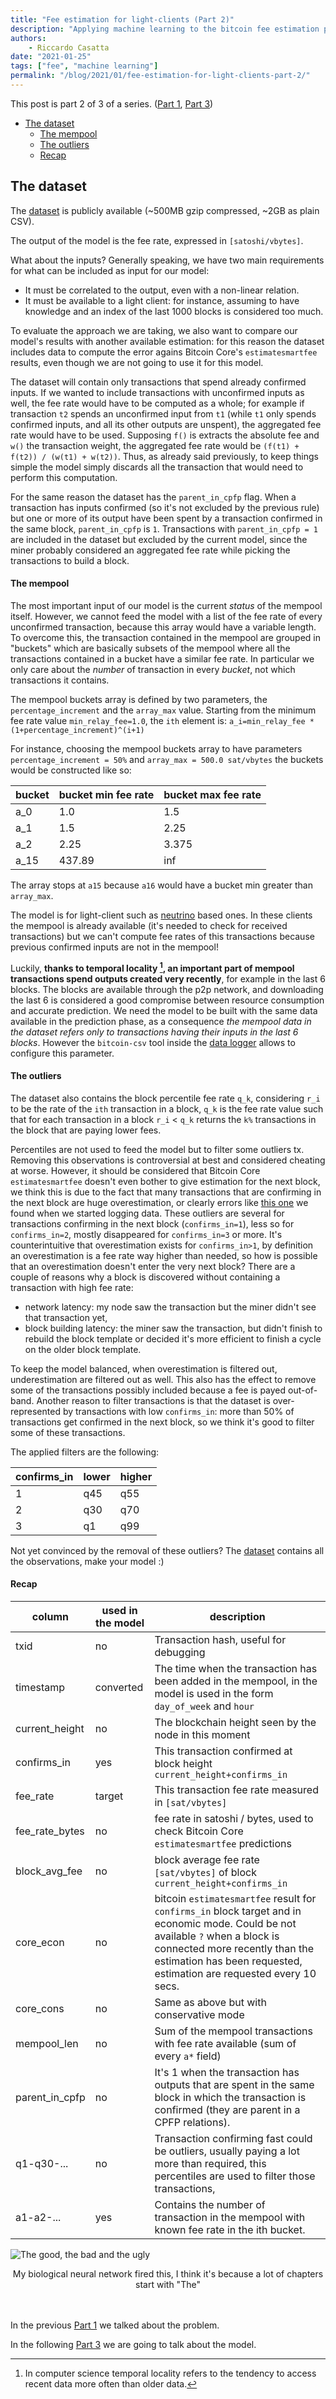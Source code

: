 ```yaml
---
title: "Fee estimation for light-clients (Part 2)"
description: "Applying machine learning to the bitcoin fee estimation problem"
authors:
    - Riccardo Casatta
date: "2021-01-25"
tags: ["fee", "machine learning"]
permalink: "/blog/2021/01/fee-estimation-for-light-clients-part-2/"
---
```


This post is part 2 of 3 of a series. ([Part 1], [Part 3])

- [The dataset](#the-dataset)
    + [The mempool](#the-mempool)
    + [The outliers](#the-outliers)
    + [Recap](#recap)

## The dataset

The [dataset] is publicly available (~500MB gzip compressed, ~2GB as plain CSV).

The output of the model is the fee rate, expressed in `[satoshi/vbytes]`.

What about the inputs? Generally speaking, we have two main requirements for what can be included as input for our model:

* It must be correlated to the output, even with a non-linear relation.
* It must be available to a light client: for instance, assuming to have knowledge and an index of the last 1000 blocks is considered too much.

To evaluate the approach we are taking, we also want to compare our model's results with another available estimation: for this reason the dataset includes data to compute the error agains Bitcoin Core's `estimatesmartfee` results, even though we are not going to use it for this model.

The dataset will contain only transactions that spend already confirmed inputs. If we wanted to include transactions with unconfirmed inputs as well, the fee rate would have to be computed as a whole;
for example if transaction `t2` spends an unconfirmed input from `t1` (while `t1` only spends confirmed inputs, and all its other outputs are unspent), the aggregated fee rate would have to be used.
Supposing `f()` is extracts the absolute fee and `w()` the transaction weight, the aggregated fee rate would be `(f(t1) + f(t2)) / (w(t1) + w(t2))`. Thus, as already said previously, to keep things simple the model simply discards all the transaction
that would need to perform this computation.

For the same reason the dataset has the `parent_in_cpfp` flag. When a transaction has inputs confirmed (so it's not excluded by the previous rule) but one or more of its output have been spent by a transaction confirmed in the same block, `parent_in_cpfp` is `1`.
Transactions with `parent_in_cpfp = 1` are included in the dataset but excluded by the current model, since the miner probably considered an aggregated fee rate while picking the transactions to build a block.

#### The mempool

The most important input of our model is the current *status* of the mempool itself. However, we cannot feed the model with a list of the fee rate of every unconfirmed transaction, because this array would have a variable length.
To overcome this, the transaction contained in the mempool are grouped in "buckets" which are basically subsets of the mempool where all the transactions contained in a bucket have a similar fee rate. In particular we only care about the
*number* of transaction in every *bucket*, not which transactions it contains.

The mempool buckets array is defined by two parameters, the `percentage_increment` and the `array_max` value.
Starting from the minimum fee rate value `min_relay_fee=1.0`, the `ith` element is: `a_i=min_relay_fee * (1+percentage_increment)^(i+1)`

For instance, choosing the mempool buckets array to have parameters `percentage_increment = 50%` and `array_max = 500.0 sat/vbytes` the buckets would be constructed like so:

bucket | bucket min fee rate | bucket max fee rate
-|-|-
a_0| 1.0 | 1.5
a_1| 1.5 | 2.25
a_2| 2.25 | 3.375
a_15| 437.89 | inf

The array stops at `a15` because `a16` would have a bucket min greater than `array_max`.

The model is for light-client such as [neutrino] based ones. In these clients the mempool is already available (it's needed to check for received transactions) but we can't compute fee rates of this transactions because previous confirmed inputs are not in the mempool!

Luckily, **thanks to temporal locality [^temporal locality], an important part of mempool transactions spend outputs created very recently**, for example in the last 6 blocks.
The blocks are available through the p2p network, and downloading the last 6 is considered a good compromise between resource consumption and accurate prediction. We need the model to be built with the same data available in the prediction phase, as a consequence *the mempool data in the dataset refers only to transactions having their inputs in the last 6 blocks*. However the `bitcoin-csv` tool inside the [data logger] allows to configure this parameter.

#### The outliers

The dataset also contains the block percentile fee rate `q_k`, considering `r_i` to be the rate of the `ith` transaction in a block, `q_k` is the fee rate value such that for each transaction in a block `r_i` < `q_k` returns the `k%` transactions in the block that are paying lower fees.

Percentiles are not used to feed the model but to filter some outliers tx.
Removing this observations is controversial at best and considered cheating at worse. However, it should be considered that Bitcoin Core `estimatesmartfee` doesn't even bother to give estimation for the next block, we think this is due to the fact that many transactions that are confirming in the next block are huge overestimation, or clearly errors like [this one] we found when we started logging data.
These outliers are several for transactions confirming in the next block (`confirms_in=1`), less so for `confirms_in=2`, mostly disappeared for `confirms_in=3` or more. It's counterintuitive that overestimation exists for `confirms_in>1`, by definition an overestimation is a fee rate way higher than needed, so how is possible that an overestimation doesn't enter the very next block? There are a couple of reasons why a block is discovered without containing a transaction with high fee rate:
* network latency: my node saw the transaction but the miner didn't see that transaction yet,
* block building latency: the miner saw the transaction, but didn't finish to rebuild the block template or decided it's more efficient to finish a cycle on the older block template.

To keep the model balanced, when overestimation is filtered out, underestimation are filtered out as well. This also has the effect to remove some of the transactions possibly included because a fee is payed out-of-band.
Another reason to filter transactions is that the dataset is over-represented by transactions with low `confirms_in`: more than 50% of transactions get confirmed in the next block, so we think it's good to filter some of these transactions.

The applied filters are the following:

confirms_in|lower|higher
-|-|-
1|q45|q55
2|q30|q70
3|q1|q99

Not yet convinced by the removal of these outliers? The [dataset] contains all the observations, make your model :)

#### Recap

column | used in the model | description
-|-|-
txid | no | Transaction hash, useful for debugging
timestamp | converted | The time when the transaction has been added in the mempool, in the model is used in the form `day_of_week` and `hour`
current_height | no | The blockchain height seen by the node in this moment
confirms_in | yes | This transaction confirmed at block height `current_height+confirms_in`
fee_rate | target | This transaction fee rate measured in `[sat/vbytes]`
fee_rate_bytes | no | fee rate in satoshi / bytes, used to check Bitcoin Core `estimatesmartfee` predictions
block_avg_fee | no | block average fee rate `[sat/vbytes]` of block `current_height+confirms_in`
core_econ | no | bitcoin `estimatesmartfee` result for `confirms_in` block target and in economic mode. Could be not available `?` when a block is connected more recently than the estimation has been requested, estimation are requested every 10 secs.
core_cons | no | Same as above but with conservative mode
mempool_len | no | Sum of the mempool transactions with fee rate available (sum of every `a*` field)
parent_in_cpfp | no | It's 1 when the transaction has outputs that are spent in the same block in which the transaction is confirmed (they are parent in a CPFP relations).
q1-q30-... | no | Transaction confirming fast could be outliers, usually paying a lot more than required, this percentiles are used to filter those transactions,
a1-a2-... | yes | Contains the number of transaction in the mempool with known fee rate in the ith bucket.


![The good, the bad and the ugly](/img/fee-estimation-for-light-clients/the-good-the-bad-the-ugly.jpg)
<div align="center">My biological neural network fired this, I think it's because a lot of chapters start with "The"</div>
<br/><br/>

In the previous [Part 1] we talked about the problem.

In the following [Part 3] we are going to talk about the model.

[^temporal locality]: In computer science temporal locality refers to the tendency to access recent data more often than older data.

[Part 1]: /blog/2021/01/fee-estimation-for-light-clients-part-1/
[Part 2]: /blog/2021/01/fee-estimation-for-light-clients-part-2/
[Part 3]: /blog/2021/01/fee-estimation-for-light-clients-part-3/
[neutrino]: https://github.com/bitcoin/bips/blob/master/bip-0157.mediawiki
[data logger]: https://github.com/RCasatta/bitcoin_logger
[this one]: https://blockstream.info/tx/33291156ab79e9b4a1019b618b0acfa18cbdf8fa6b71c43a9eed62a849b86f9a
[dataset]: https://storage.googleapis.com/bitcoin_log/dataset_18.csv.gz
